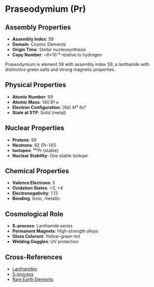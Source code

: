 # Praseodymium (Pr)

## Assembly Properties
- **Assembly Index**: 59
- **Domain**: Cosmic Elements
- **Origin Time**: Stellar nucleosynthesis
- **Copy Number**: ~6×10⁻⁹ relative to hydrogen

Praseodymium is element 59 with assembly index 59, a lanthanide with distinctive green salts and strong magnetic properties.

## Physical Properties
- **Atomic Number**: 59
- **Atomic Mass**: 140.91 u
- **Electron Configuration**: [Xe] 4f³ 6s²
- **State at STP**: Solid (metal)

## Nuclear Properties
- **Protons**: 59
- **Neutrons**: 82 (Pr-141)
- **Isotopes**: ¹⁴¹Pr (stable)
- **Nuclear Stability**: One stable isotope

## Chemical Properties
- **Valence Electrons**: 5
- **Oxidation States**: +3, +4
- **Electronegativity**: 1.13
- **Bonding**: Ionic, metallic

## Cosmological Role
- **S-process**: Lanthanide series
- **Permanent Magnets**: High-strength alloys
- **Glass Colorant**: Yellow-green tint
- **Welding Goggles**: UV protection

## Cross-References
- [Lanthanides](/domains/cosmic/elements/lanthanides.md)
- [S-process](/domains/cosmic/processes/s_process.md)
- [Rare Earth Elements](/domains/cosmic/elements/rare_earths.md)